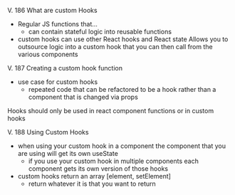 V. 186 What are custom Hooks 
- Regular JS functions that...
  - can contain stateful logic into reusable functions
- custom hooks can use other React hooks and React state
Allows you to outsource logic into a custom hook that you can then call from the various components

V. 187 Creating a custom hook function 
- use case for custom hooks 
  - repeated code that can be refactored to be a hook rather than a component that is changed via props 

Hooks should only be used in react component functions or in custom hooks 

V. 188 Using Custom Hooks
- when using your custom hook in a component the component that you are using will get its own useState
  - if you use your custom hook in multiple components each component gets its own version of those hooks
- custom hooks return an array [element, setElement]
  - return whatever it is that you want to return 